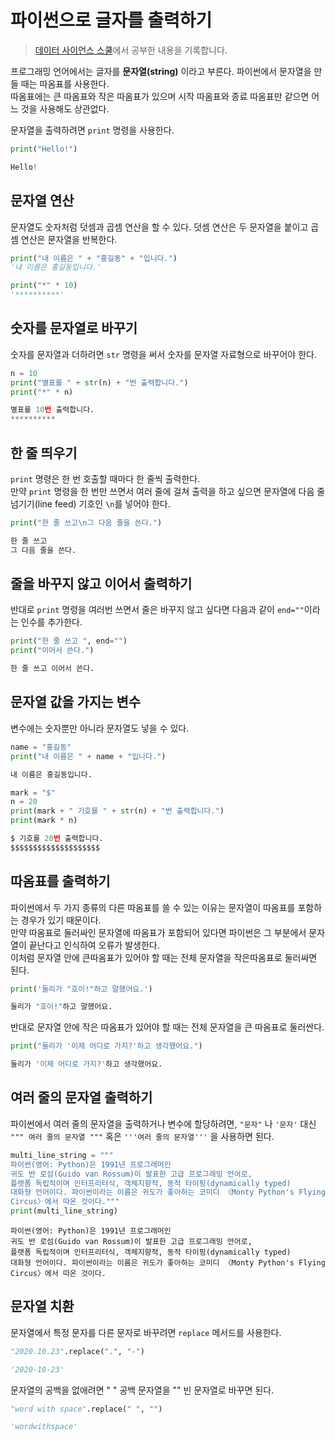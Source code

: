 # 파이썬으로 글자를 출력하기
> [데이터 사이언스 스쿨](https://datascienceschool.net/01%20python/02.03%20%ED%8C%8C%EC%9D%B4%EC%8D%AC%EC%9C%BC%EB%A1%9C%20%EA%B8%80%EC%9E%90%EB%A5%BC%20%EC%B6%9C%EB%A0%A5%ED%95%98%EA%B8%B0.html)에서 공부한 내용을 기록합니다.

프로그래밍 언어에서는 글자를 **문자열(string)** 이라고 부른다. 파이썬에서 문자열을 만들 때는 따옴표를 사용한다.  
따옴표에는 큰 따옴표와 작은 따옴표가 있으며 시작 따옴표와 종료 따옴표만 같으면 어느 것을 사용해도 상관없다.

문자열을 출력하려면 `print` 명령을 사용한다.

```python
print("Hello!")

Hello!
```

## 문자열 연산
문자열도 숫자처럼 덧셈과 곱셈 연산을 할 수 있다. 덧셈 연산은 두 문자열을 붙이고 곱셈 연산은 문자열을 반복한다.

```python
print("내 이름은 " + "홍길동" + "입니다.")
'내 이름은 홍길동입니다.'

print("*" * 10)
'**********'
```

## 숫자를 문자열로 바꾸기
숫자를 문자열과 더하려면 `str` 명령을 써서 숫자를 문자열 자료형으로 바꾸어야 한다.

```python
n = 10
print("별표를 " + str(n) + "번 출력합니다.")
print("*" * n)

별표를 10번 출력합니다.
**********
```

## 한 줄 띄우기
`print` 명령은 한 번 호출할 때마다 한 줄씩 출력한다.  
만약 `print` 명령을 한 번만 쓰면서 여러 줄에 걸쳐 출력을 하고 싶으면 문자열에 다음 줄 넘기기(line feed) 기호인 `\n`를 넣어야 한다.

```python
print("한 줄 쓰고\n그 다음 줄을 쓴다.")

한 줄 쓰고
그 다음 줄을 쓴다.
```

## 줄을 바꾸지 않고 이어서 출력하기
반대로 `print` 명령을 여러번 쓰면서 줄은 바꾸지 않고 싶다면 다음과 같이 `end=""`이라는 인수를 추가한다.

```python
print("한 줄 쓰고 ", end="")
print("이어서 쓴다.")

한 줄 쓰고 이어서 쓴다.
```

## 문자열 값을 가지는 변수
변수에는 숫자뿐만 아니라 문자열도 넣을 수 있다.

```python
name = "홍길동"
print("내 이름은 " + name + "입니다.")

내 이름은 홍길동입니다.
```

```python
mark = "$"
n = 20
print(mark + " 기호를 " + str(n) + "번 출력합니다.")
print(mark * n)

$ 기호를 20번 출력합니다.
$$$$$$$$$$$$$$$$$$$$
```

## 따옴표를 출력하기
파이썬에서 두 가지 종류의 다른 따옴표를 쓸 수 있는 이유는 문자열이 따옴표를 포함하는 경우가 있기 때문이다.  
만약 따옴표로 둘러싸인 문자열에 따옴표가 포함되어 있다면 파이썬은 그 부분에서 문자열이 끝난다고 인식하여 오류가 발생한다.  
이처럼 문자열 안에 큰따옴표가 있어야 할 때는 전체 문자열을 작은따옴표로 둘러싸면 된다.

```python
print('둘리가 "호이!"하고 말했어요.')

둘리가 "호이!"하고 말했어요.
```

반대로 문자열 안에 작은 따옴표가 있어야 할 때는 전체 문자열을 큰 따옴표로 둘러싼다.

```python
print("둘리가 '이제 어디로 가지?'하고 생각했어요.")

둘리가 '이제 어디로 가지?'하고 생각했어요.
```

## 여러 줄의 문자열 출력하기
파이썬에서 여러 줄의 문자열을 출력하거나 변수에 할당하려면, `"문자"` 나 `'문자'` 대신 `""" 여러 줄의 문자열 """` 혹은 `'''여러 줄의 문자열'''` 을 사용하면 된다.

```python
multi_line_string = """
파이썬(영어: Python)은 1991년 프로그래머인 
귀도 반 로섬(Guido van Rossum)이 발표한 고급 프로그래밍 언어로,
플랫폼 독립적이며 인터프리터식, 객체지향적, 동적 타이핑(dynamically typed) 
대화형 언어이다. 파이썬이라는 이름은 귀도가 좋아하는 코미디 〈Monty Python's Flying 
Circus〉에서 따온 것이다."""
print(multi_line_string)
```
```
파이썬(영어: Python)은 1991년 프로그래머인 
귀도 반 로섬(Guido van Rossum)이 발표한 고급 프로그래밍 언어로,
플랫폼 독립적이며 인터프리터식, 객체지향적, 동적 타이핑(dynamically typed) 
대화형 언어이다. 파이썬이라는 이름은 귀도가 좋아하는 코미디 〈Monty Python's Flying 
Circus〉에서 따온 것이다.
```

## 문자열 치환
문자열에서 특정 문자를 다른 문자로 바꾸려면 `replace` 메서드를 사용한다.

```python
"2020.10.23".replace(".", "-")

'2020-10-23'
```

문자열의 공백을 없애려면 " " 공백 문자열을 "" 빈 문자열로 바꾸면 된다.

```python
"word with space".replace(" ", "")

'wordwithspace'
```
